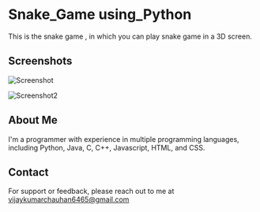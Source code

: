 
# Snake_Game using_Python


This is the snake game , in which you can play snake game in a 3D screen.
 

## Screenshots

 ![Screenshot](https://user-images.githubusercontent.com/89354259/187977536-0e5379c0-edfb-4031-9270-666cb1d8e940.png)

![Screenshot2](https://user-images.githubusercontent.com/89354259/187977810-4e522c37-5568-45f9-8542-f5aed526b5af.png)

## About Me

I'm a programmer with experience in multiple programming languages, including Python, Java, C, C++, Javascript, HTML, and CSS.

## Contact

For support or feedback, please reach out to me at vijaykumarchauhan6465@gmail.com
